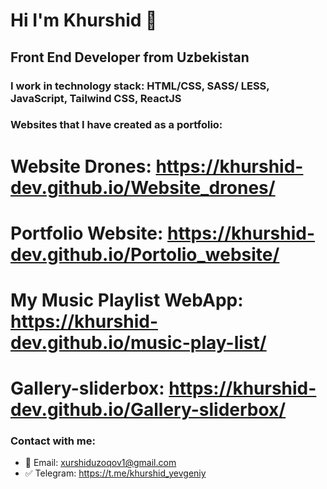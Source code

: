 # Hi I'm Khurshid 👋
## Front End Developer from Uzbekistan
### I work in technology stack: HTML/CSS, SASS/ LESS,  JavaScript, Tailwind CSS, ReactJS

### Websites that I have created as a portfolio:

# Website Drones: https://khurshid-dev.github.io/Website_drones/
# Portfolio Website: https://khurshid-dev.github.io/Portolio_website/
# My Music Playlist WebApp: https://khurshid-dev.github.io/music-play-list/
# Gallery-sliderbox: https://khurshid-dev.github.io/Gallery-sliderbox/

### Contact with me:
-  📮 Email: xurshiduzoqov1@gmail.com
-  ✅ Telegram: https://t.me/khurshid_yevgeniy
